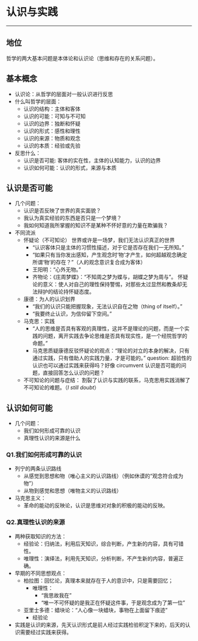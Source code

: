 # 认识与实践
---
## 地位
哲学的两大基本问题是本体论和认识论（思维和存在的关系问题）。
## 基本概念
* 认识论：从哲学的层面对一般认识进行反思
* 什么叫哲学的层面：
    * 认识的结构：主体和客体
    * 认识的可能：可知与不可知
    * 认识的边界：独断和怀疑
    * 认识的形式：感性和理性
    * 认识的来源：物质和观念
    * 认识的本质：经验或先验
* 反思什么：
    * 认识是否可能: 客体的实在性，主体的认知能力，认识的边界
    * 认识如何可能：认识的形式，来源与本质
## 认识是否可能
* 几个问题：
    * 认识是否反映了世界的真实面貌？
    * 我认为真实经验的东西是否只是一个梦境？
    * 我如何知道我所掌握的知识不是某种不怀好意的力量在欺骗我？
* 不同流派
    * 怀疑论（不可知论）
    世界或许是一场梦，我们无法认识真正的世界
        * “认识客体只是主体的习惯性描述，对于它是否存在我们一无所知。”
        * “如果只有当你发出感知，产生观念时‘物’才产生，如何超越观念确定所谓‘物’的存在？”（人的观念意识复合成为客体）
        * 王阳明：“心外无物。”
        * 齐物论：《庄周梦蝶》：“不知周之梦为蝶与，胡蝶之梦为周与”。
    怀疑论的意义：使人对自己的理性保持警惕，对那些太过显然和教条却无法辩护的结论持怀疑态度。
    * 康德：为人的认识划界
        * “我们的认识只能把握现象，无法认识自在之物（thing of itself）。”
        * “我要终止认识，为信仰留下空间。”
    * 马克思：实践
        * “人的思维是否具有客观的真理性，这并不是理论的问题，而是一个实践的问题，离开实践去争论思维是否具有现实性，是一个经院哲学的命题。”
        * 马克思质疑康德反驳怀疑论的观点：“理论的对立的本身的解决，只有通过实践，只有借助人的实践力量，才是可能的。”
        question: 超验性的认识也可以通过实践来获得吗？好像 circumvent 认识是否可能的问题，直接回答怎么认识的问题？
    * 不可知论的问题与症结：
    割裂了认识与实践的联系，马克思用实践消解了不可知论的难题。（_I still doubt_）
## 认识如何可能
* 几个问题：
    * 我们如何形成可靠的认识
    * 真理性认识的来源是什么
### Q1.我们如何形成可靠的认识
* 列宁的两条认识路线
    * 从感觉到思想和物（唯心主义的认识路线）（例如休谟的“观念符合成为物”）
    * 从物到感觉和思想（唯物主义的认识路线）
* 马克思主义：
    * 革命的能动的反映论，认识是思维对对象的积极的能动的反映。
### Q2.真理性认识的来源
* 两种获取知识的方法：
    * 经验论：归纳法，利用后天知识，综合判断，产生新的内容，具有可错性。
    * 唯理性：演绎法，利用先天知识，分析判断，不产生新的内容，普遍正确。
* 早期的不同思想观点：
    * 柏拉图：回忆论，真理本来就存在于人的意识中，只是需要回忆；
        * 唯理性：
            * “我思故我在”
            * “唯一不可怀疑的是我正在怀疑这件事，于是观念成为了第一位”
    * 亚里士多德：蜡块论：“人心像一块蜡块，事物在上面留下痕迹”
        * 经验论
* 实践是认识的来源，先天认识形式是前人经过实践检验积淀下来的，后天的认识需要经过实践来获得。